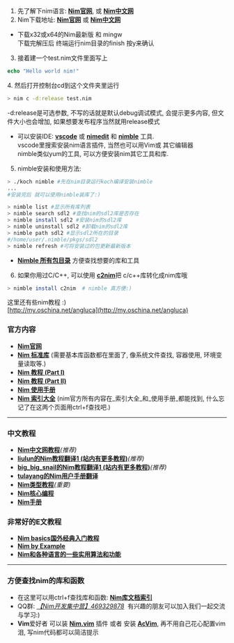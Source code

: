 1.  先了解下nim语言: **[Nim官网](https://nim-lang.org/)**, 或 **[Nim中文网](https://nim-cn.com/)**
1.  Nim下载地址: **[Nim官网](https://nim-lang.org/install.html)** 或 **[Nim中文网](https://nim-cn.com/install.html)**
-   下载x32或x64的Nim最新版 和 mingw  
下载完解压后 终端运行nim目录的finish 按y来确认

3. 接着建一个test.nim文件里面写上

```nim
echo "Hello world nim!"
```

4\. 然后打开控制台cd到这个文件夹里运行

```bash
> nim c -d:release test.nim
```

-d:release是可选参数, 不写的话就是默认debug调试模式, 会提示更多内容, 但文件大小也会增加, 如果想要发布程序当然就用release模式

-   可以安装IDE: **[vscode](https://code.visualstudio.com/Download)** 或 [**nimedit**](https://nim-lang.org/nimedit/)
和 **[nimble](https://github.com/nim-lang/nimble)**
工具.  
vscode里搜索安装nim语言插件, 当然也可以用Vim或 其它编辑器  
nimble类似yum的工具, 可以方便安装nim其它工具和库.

5. nimble安装和使用方法:

```bash
> ./koch nimble #先在nim目录运行koch编译安装nimble
...
#安装完后 就可以使用nimble装库了:)

> nimble list #显示所有库列表
> nimble search sdl2 #查找nim的sdl2库是否存在
> nimble install sdl2 #安装nim的sdl2库
> nimble uninstall sdl2 #卸载nim的sdl2库
> nimble path sdl2 #显示sdl2所在的目录
#/home/user/.nimble/pkgs/sdl2
> nimble refresh #可将安装过的包更新最新版本
```

-   **[Nimble 所有包目录](https://nimble.directory/)** 方便查找想要的库和工具

6. 如果你用过C/C++, 可以使用 [**c2nim**](https://github.com/nim-lang/c2nim)把 c/c++库转化成nim库哦

```bash
> nimble install c2nim  # nimble 真方便:)
```

这里还有些nim教程 :)  
[http://my.oschina.net/angluca](http://my.oschina.net/angluca)

### 官方内容
-   [**Nim官网**](http://nim-lang.org)
-   [**Nim 标准库**](http://nim-lang.org/docs/lib.html) (需要基本库函数都在里面了, 像系统文件查找, 容器使用, 环境变量读取等.)
-   [**Nim 教程 (Part I)**](http://nim-lang.org/docs/tut1.html)
-   [**Nim 教程 (Part II)**](http://nim-lang.org/docs/tut2.html)
-   [**Nim 使用手册**](http://nim-lang.org/docs/manual.html)
-   [**Nim 索引大全**](http://nim-lang.org/docs/theindex.html) (nim官方所有内容在_索引大全_和_使用手册_都能找到, 什么忘记了在这两个页面用ctrl+f查找吧.)
---
### 中文教程

-   [**Nim中文网教程**](https://nim-cn.com/learn.html)_(推荐)_
-   [**liulun的Nim教程翻译1 (站内有更多教程)**](http://www.cnblogs.com/liulun/p/4505563.html)_(推荐)_
-   [**big\_big\_snail的Nim教程翻译1 (站内有更多教程)**](http://blog.csdn.net/dajiadexiaocao/article/details/46340087)_(推荐)_
-   [**tulayang的Nim用户手册翻译**](https://github.com/tulayang/Nim-lang-Manual-CHN)
-   [**Nim类型教程**](https://github.com/tulayang/Nim-lang-Manual-CHN/wiki/Types)_(重要)_
-   [**Nim核心编程**](https://github.com/ScxMes/Core-Nim-programming/blob/master/%E7%9B%AE%E5%BD%95.md)
-   [**Nim手册**](http://101.200.163.149/docs/Nim%20Manual)

### 非常好的E文教程
-  [**Nim basics国外经典入门教程**](https://narimiran.github.io/nim-basics/ "Nim basics 国外经典入门教程")
-   [**Nim by Example**](http://nim-by-example.github.io/)
-   [**Nim和各种语言的一些实用算法和功能**](https://rosettacode.org/wiki/Category:Nim)

---

### 方便查找nim的库和函数

-   在这里可以用ctrl+f查找库和函数: [**Nim库文档索引**](https://nim-lang.org/docs/theindex.html)
-   QQ群: _[【Nim开发集中营】469329878](https://jq.qq.com/?_wv=1027&k=5Sp38E0)_  有兴趣的朋友可以加入我们一起交流与学习:)
-   **Vim**爱好者 可以装 **[Nim.vim](https://github.com/zah/nim.vim)** 插件 或者 安装 [**AcVim**](https://my.oschina.net/angluca/blog/3169098), 再不用自己花心配置vim泪, 写nim代码都可以简洁提示
